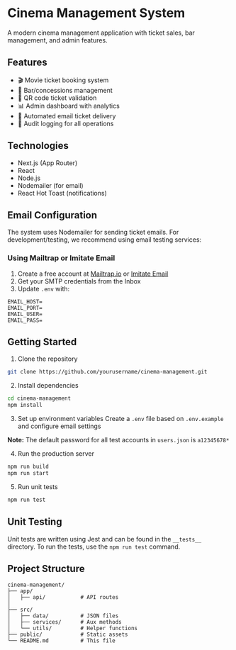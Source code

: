 # Cinema Management System

A modern cinema management application with ticket sales, bar management, and admin features.

## Features

- 🎬 Movie ticket booking system
- 🍿 Bar/concessions management
- 🎫 QR code ticket validation
- 📊 Admin dashboard with analytics
- 📧 Automated email ticket delivery
- 📝 Audit logging for all operations

## Technologies

- Next.js (App Router)
- React
- Node.js
- Nodemailer (for email)
- React Hot Toast (notifications)


## Email Configuration

The system uses Nodemailer for sending ticket emails. For development/testing, we recommend using email testing services:

### Using Mailtrap or Imitate Email
1. Create a free account at [Mailtrap.io](https://mailtrap.io) or [Imitate Email](https://imitate.email)
2. Get your SMTP credentials from the Inbox
3. Update `.env` with:
```
EMAIL_HOST=
EMAIL_PORT=
EMAIL_USER=
EMAIL_PASS=
```


## Getting Started

1. Clone the repository
```bash
git clone https://github.com/yourusername/cinema-management.git
```

2. Install dependencies
```bash
cd cinema-management
npm install
```

3. Set up environment variables
Create a `.env` file based on `.env.example` and configure email settings

**Note:** The default password for all test accounts in `users.json` is `a12345678*`

4. Run the production server
```bash
npm run build
npm run start
```

5. Run unit tests
```bash
npm run test
```

## Unit Testing

Unit tests are written using Jest and can be found in the `__tests__` directory. To run the tests, use the `npm run test` command.

## Project Structure

```
cinema-management/
├── app/
│   ├── api/           # API routes
│   
├── src/
│   ├── data/          # JSON files
│   ├── services/      # Aux methods
│   └── utils/         # Helper functions
├── public/            # Static assets
└── README.md          # This file
